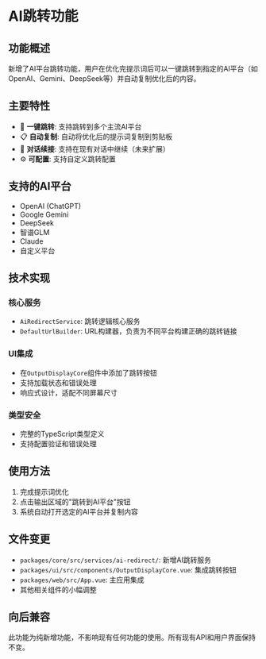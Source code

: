 # AI跳转功能

## 功能概述

新增了AI平台跳转功能，用户在优化完提示词后可以一键跳转到指定的AI平台（如OpenAI、Gemini、DeepSeek等）并自动复制优化后的内容。

## 主要特性

- 🚀 **一键跳转**: 支持跳转到多个主流AI平台
- 📋 **自动复制**: 自动将优化后的提示词复制到剪贴板
- 🔄 **对话续接**: 支持在现有对话中继续（未来扩展）
- ⚙️ **可配置**: 支持自定义跳转配置

## 支持的AI平台

- OpenAI (ChatGPT)
- Google Gemini
- DeepSeek
- 智谱GLM
- Claude
- 自定义平台

## 技术实现

### 核心服务
- `AiRedirectService`: 跳转逻辑核心服务
- `DefaultUrlBuilder`: URL构建器，负责为不同平台构建正确的跳转链接

### UI集成
- 在`OutputDisplayCore`组件中添加了跳转按钮
- 支持加载状态和错误处理
- 响应式设计，适配不同屏幕尺寸

### 类型安全
- 完整的TypeScript类型定义
- 支持配置验证和错误处理

## 使用方法

1. 完成提示词优化
2. 点击输出区域的"跳转到AI平台"按钮
3. 系统自动打开选定的AI平台并复制内容

## 文件变更

- `packages/core/src/services/ai-redirect/`: 新增AI跳转服务
- `packages/ui/src/components/OutputDisplayCore.vue`: 集成跳转按钮
- `packages/web/src/App.vue`: 主应用集成
- 其他相关组件的小幅调整

## 向后兼容

此功能为纯新增功能，不影响现有任何功能的使用。所有现有API和用户界面保持不变。
